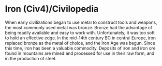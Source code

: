 # Iron (Civ4)/Civilopedia

When early civilizations began to use metal to construct tools and weapons, the most commonly used metal was bronze. Bronze had the advantage of being readily available and easy to work with. Unfortunately, it was too soft to hold an effective edge. In the mid-14th century BC in central Europe, iron replaced bronze as the metal of choice, and the Iron Age was begun. Since this time, iron has been a valuable commodity. Deposits of iron and iron ore found in mountains are mined and processed for use in their raw form, and in the production of steel.